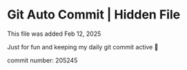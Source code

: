 # Git Auto Commit | Hidden File

This file was added Feb 12, 2025

Just for fun and keeping my daily git commit active 🤪

commit number: 205245
